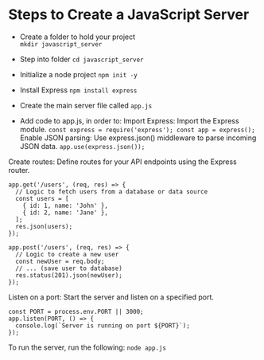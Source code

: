 # Steps to Create a JavaScript Server

* Create a folder to hold your project  
`mkdir javascript_server`

* Step into folder
`cd javascript_server`

* Initialize a node project
`npm init -y`

* Install Express 
`npm install express`

* Create the main server file called 
`app.js`

* Add code to app.js, in order to:
 Import Express: Import the Express module.
`const express = require('express');
const app = express();`
Enable JSON parsing: Use express.json() middleware to parse incoming JSON data.
`app.use(express.json());`

Create routes: Define routes for your API endpoints using the Express router.

```
app.get('/users', (req, res) => {
  // Logic to fetch users from a database or data source
  const users = [
    { id: 1, name: 'John' },
    { id: 2, name: 'Jane' },
  ];
  res.json(users);
});

app.post('/users', (req, res) => {
  // Logic to create a new user
  const newUser = req.body;
  // ... (save user to database)
  res.status(201).json(newUser);
});
```
Listen on a port: Start the server and listen on a specified port.
```
const PORT = process.env.PORT || 3000;
app.listen(PORT, () => {
  console.log(`Server is running on port ${PORT}`);
});
```

To run the server, run the following:
`node app.js`